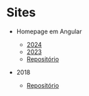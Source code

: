 # Sites

- Homepage em Angular

  - [2024](https://web.archive.org/web/20240318115743/https://cacic-fct.web.app/)
  - [2023](https://web.archive.org/web/20230327174500/https://cacic-fct.web.app/)
  - [Repositório](https://github.com/cacic-fct/homepage/tree/2024.02.25.00.05)

- 2018
  - [Repositório](https://github.com/cacic-fct/cacic-site-2018)
